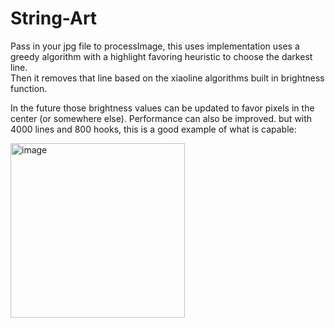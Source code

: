 # String-Art
Pass in your jpg file to processImage, this uses implementation uses a greedy algorithm with a highlight favoring heuristic to choose the darkest line. <br>
Then it removes that line based on the xiaoline algorithms built in brightness function.

In the future those brightness values can be updated to favor pixels in the center (or somewhere else). Performance can also be improved. but with 4000 lines and 800 hooks, 
this is a good example of what is capable:

<img width="279" alt="image" src="https://github.com/Tay-Day/String-Art/assets/89946561/87c5ceef-cde9-4a58-a8ee-837e635a31be">
